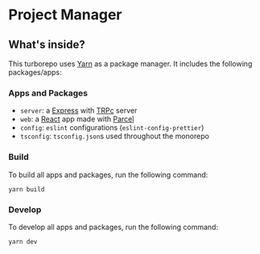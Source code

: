 # Project Manager

## What's inside?

This turborepo uses [Yarn](https://classic.yarnpkg.com/lang/en/) as a package manager. It includes the following packages/apps:

### Apps and Packages

-   `server`: a [Express](https://expressjs.com/) with [TRPc](https://trpc.io/) server
-   `web`: a [React](https://reactjs.org/) app made with [Parcel](https://parceljs.org/)
-   `config`: `eslint` configurations (`eslint-config-prettier`)
-   `tsconfig`: `tsconfig.json`s used throughout the monorepo

### Build

To build all apps and packages, run the following command:

```
yarn build
```

### Develop

To develop all apps and packages, run the following command:

```
yarn dev
```
